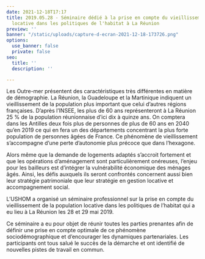 ```yaml
---
date: 2021-12-18T17:17
title: 2019.05.28 - Séminaire dédié à la prise en compte du vieillissement de la population
  locative dans les politiques de l'habitat à La Réunion
preview: ''
banner: "/static/uploads/capture-d-ecran-2021-12-18-173726.png"
options:
  use_banner: false
  private: false
seo:
  title: ''
  description: ''

---
```

Les Outre-mer présentent des caractéristiques très différentes en matière de démographie. La Réunion, la Guadeloupe et la Martinique indiquent un vieillissement de la population plus important que celui d’autres régions françaises. D’après l’INSEE, les plus de 60 ans représenteront à La Réunion 25 % de la population réunionnaise d’ici dix à quinze ans. On comptera dans les Antilles deux fois plus de personnes de plus de 60 ans en 2040 qu’en 2019 ce qui en fera un des départements concentrant la plus forte population de personnes âgées de France. Ce phénomène de vieillissement s’accompagne d’une perte d’autonomie plus précoce que dans l’hexagone.

Alors même que la demande de logements adaptés s’accroit fortement et que les opérations d’aménagement sont particulièrement onéreuses, l’enjeu pour les bailleurs est d’intégrer la vulnérabilité économique des ménages âgés. Ainsi, les défis auxquels ils seront confrontés concernent aussi bien leur stratégie patrimoniale que leur stratégie en gestion locative et accompagnement social.

L’USHOM a organisé un séminaire professionnel sur la prise en compte du vieillissement de la population locative dans les politiques de l’habitat qui a eu lieu à La Réunion les 28 et 29 mai 2019.

Ce séminaire a eu pour objet de réunir toutes les parties prenantes afin de définir une prise en compte optimale de ce phénomène sociodémographique et d’encourager les dynamiques partenariales. Les participants ont tous salué le succès de la démarche et ont identifié de nouvelles pistes de travail en commun.